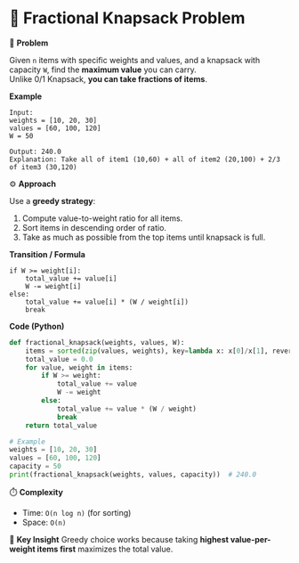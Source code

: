# 🎒 Fractional Knapsack Problem

📘 **Problem**

Given `n` items with specific weights and values, and a knapsack with capacity `W`, find the **maximum value** you can carry.  
Unlike 0/1 Knapsack, **you can take fractions of items**.

**Example**
```
Input:
weights = [10, 20, 30]
values = [60, 100, 120]
W = 50

Output: 240.0
Explanation: Take all of item1 (10,60) + all of item2 (20,100) + 2/3 of item3 (30,120)
```

⚙️ **Approach**

Use a **greedy strategy**:
1. Compute value-to-weight ratio for all items.
2. Sort items in descending order of ratio.
3. Take as much as possible from the top items until knapsack is full.

**Transition / Formula**
```
if W >= weight[i]:
    total_value += value[i]
    W -= weight[i]
else:
    total_value += value[i] * (W / weight[i])
    break
```

**Code (Python)**
```python
def fractional_knapsack(weights, values, W):
    items = sorted(zip(values, weights), key=lambda x: x[0]/x[1], reverse=True)
    total_value = 0.0
    for value, weight in items:
        if W >= weight:
            total_value += value
            W -= weight
        else:
            total_value += value * (W / weight)
            break
    return total_value

# Example
weights = [10, 20, 30]
values = [60, 100, 120]
capacity = 50
print(fractional_knapsack(weights, values, capacity))  # 240.0
```

⏱️ **Complexity**
- Time: `O(n log n)` (for sorting)
- Space: `O(n)`  

🧠 **Key Insight**
Greedy choice works because taking **highest value-per-weight items first** maximizes the total value.
